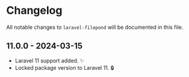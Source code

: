 # Changelog

All notable changes to `laravel-filepond` will be documented in this file.

## 11.0.0 - 2024-03-15

- Laravel 11 support added. ✨
- Locked package version to Laravel 11. 🔒
